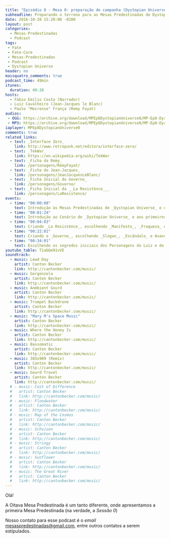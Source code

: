 ```yaml
---
title: "Episódio 8 - Mesa 0: preparação de campanha (Dystopian Universe Playtest)"
subheadline: Preparando o terreno para as Mesas Predestinadas de Dystopian Universe
date: 2016-10-28 15:20:00 -0200
layout: post
categories:
  - Mesas-Predestinadas
  - Podcast
tags:
 - Fate
 - Fate-Core
 - Mesas-Predestinadas
 - Podcast
 - Dystopian Universe
header: no
maisquatro_comments: true 
podcast_time: 49min
itunes:
  duration: 49:28
hosts:
  - Fábio Emilio Costa (Narrador)
  - Luiz Cavalheiro (Jean-Jacques le Blanc)
  - Paulo "Meirense" França (Remy Fayat)
audios:
 - OGG: https://archive.org/download/MPEp8DystopianUniverse0/MP-Ep8-DystopianUniverse0.ogg
 - MP3: https://archive.org/download/MPEp8DystopianUniverse0/MP-Ep8-DystopianUniverse0.mp3
iaplayer: MPEp8DystopianUniverse0
comments: true
related_links:
  - text: _Interface Zero_
    link: http://www.retropunk.net/editora/interface-zero/
  - text: _TekWar_
    link: https://en.wikipedia.org/wiki/TekWar
  - text: _Ficha da Remy_
    link: /personagens/RemyFayat/
  - text: _Ficha do Jean-Jacques_
    link: /personagens/JeanJacquesLeBlanc/
  - text: _Ficha Inicial do Governo_
    link: /personagens/Governo/
  - text: _Ficha Inicial da __La Resistènce___
    link: /personagens/LaResistence/
events:
  - time: "00:00:08"
    text: Introdução às Mesas Predestinadas de _Dystopian Universe_ e explicação de Sessão 0
  - time: "00:01:24"
    text: Introdução ao Cenário de _Dystopian Universe_ e aos primeiros jogadores
  - time: "00:04:03"
    text: Criando _La Resistènce_, escolhendo _Manifesto_, _Fraqueza_ e os Avanços da mesma
  - time: "00:22:01"
    text: Criando o _Governo_, escolhendo _Slogan_, _Escândalo_ e Avanços
  - time: "00:34:01"
    text: Escolhendo os segredos iniciais dos Personagens do Luiz e do Meirense
youtube_table: T1abQe91vVE
soundtrack:
  - music: Lewd Day
    artist: Canton Becker
    link: http://cantonbecker.com/music/
  - music: Gorgonzola
    artist: Canton Becker
    link: http://cantonbecker.com/music/
  - music: Anmbient Gourd
    artist: Canton Becker
    link: http://cantonbecker.com/music/
  - music: Trumpet Backdrone
    artist: Canton Becker
    link: http://cantonbecker.com/music/
  - music: "Mary M's Space Music"
    artist: Canton Becker
    link: http://cantonbecker.com/music/
  - music: Where the Honey Is
    artist: Canton Becker
    link: http://cantonbecker.com/music/
  - music: Bassomatic
    artist: Canton Becker
    link: http://cantonbecker.com/music/
  - music: 303x909 (Remix)
    artist: Canton Becker
    link: http://cantonbecker.com/music/
  - music: Gourd Travel
    artist: Canton Becker
    link: http://cantonbecker.com/music/
  # - music: Cost of Difference
  #   artist: Canton Becker
  #   link: http://cantonbecker.com/music/
  # - music: Floodwater
  #   artist: Canton Becker
  #   link: http://cantonbecker.com/music/
  # - music: Map of the Cosmos
  #   artist: Canton Becker
  #   link: http://cantonbecker.com/music/
  # - music: Schvisen
  #   artist: Canton Becker
  #   link: http://cantonbecker.com/music/
  # - music: Stringy
  #   artist: Canton Becker
  #   link: http://cantonbecker.com/music/
  # - music: Sunflower
  #   artist: Canton Becker
  #   link: http://cantonbecker.com/music/
  # - music: The Great River
  #   artist: Canton Becker
  #   link: http://cantonbecker.com/music/
---
```


Olá!

A Oitava Mesa Predestinada é um tanto diferente, onde apresentamos a primeira Mesa Predestinada (na verdade, a _Sessão 0_)

Nosso contato para esse podcast é o _email_ <mesaspredestinadas@gmail.com>, entre outros contatos a serem estipulados.


[fatemasters]: http://fatemasters.github.io
[rolandomaisquatro]: http://rolandomaisquatro.github.io
[camundongos-aventureiros]: https://pt.wikipedia.org/wiki/The_Country_Mouse_and_the_City_Mouse_Adventures
